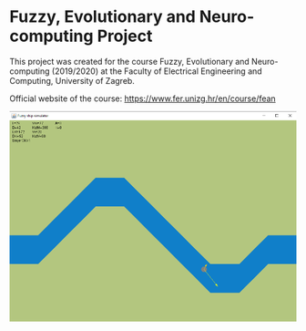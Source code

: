 # Fuzzy, Evolutionary and Neuro-computing Project
This project was created for the course Fuzzy, Evolutionary and Neuro-computing (2019/2020) at the Faculty of Electrical Engineering and Computing, University of Zagreb.

Official website of the course: https://www.fer.unizg.hr/en/course/fean

![UI example image](https://github.com/g-despot/nenr_project/blob/master/ui_example.png)
